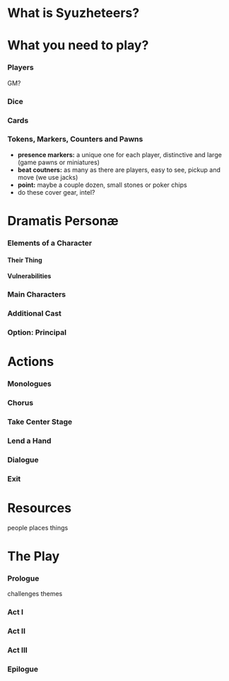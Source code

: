 # What is Syuzheteers?
# What you need to play?
### Players
GM?
### Dice
### Cards
### Tokens, Markers, Counters and Pawns
* **presence markers:** a unique one for each player, distinctive and large (game pawns or miniatures)
* **beat coutners:** as many as there are players, easy to see, pickup and move (we use jacks)
* **point:** maybe a couple dozen, small stones or poker chips
* do these cover gear, intel?

# Dramatis Personæ
### Elements of a Character
#### Their Thing
#### Vulnerabilities
### Main Characters
### Additional Cast
### Option: Principal 
# Actions
### Monologues
### Chorus
### Take Center Stage
### Lend a Hand
### Dialogue
### Exit
# Resources
people places things
# The Play
### Prologue
 challenges
 themes
### Act I
### Act II
### Act III
### Epilogue
